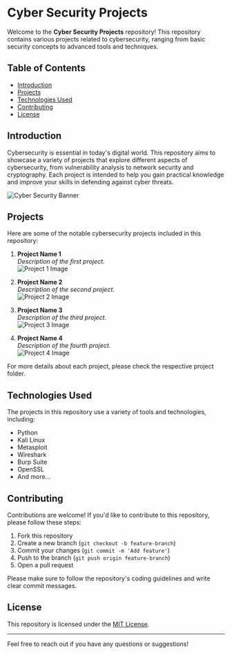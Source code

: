 # Cyber Security Projects

Welcome to the **Cyber Security Projects** repository! This repository contains various projects related to cybersecurity, ranging from basic security concepts to advanced tools and techniques.

## Table of Contents

- [Introduction](#introduction)
- [Projects](#projects)
- [Technologies Used](#technologies-used)
- [Contributing](#contributing)
- [License](#license)

## Introduction

Cybersecurity is essential in today's digital world. This repository aims to showcase a variety of projects that explore different aspects of cybersecurity, from vulnerability analysis to network security and cryptography. Each project is intended to help you gain practical knowledge and improve your skills in defending against cyber threats.

![Cyber Security Banner](https://example.com/path-to-image.jpg)  <!-- Replace with actual image URL -->

## Projects

Here are some of the notable cybersecurity projects included in this repository:

1. **Project Name 1**  
   _Description of the first project._  
   ![Project 1 Image](https://example.com/path-to-image.jpg)  <!-- Replace with actual image URL -->

2. **Project Name 2**  
   _Description of the second project._  
   ![Project 2 Image](https://example.com/path-to-image.jpg)  <!-- Replace with actual image URL -->

3. **Project Name 3**  
   _Description of the third project._  
   ![Project 3 Image](https://example.com/path-to-image.jpg)  <!-- Replace with actual image URL -->

4. **Project Name 4**  
   _Description of the fourth project._  
   ![Project 4 Image](https://example.com/path-to-image.jpg)  <!-- Replace with actual image URL -->

For more details about each project, please check the respective project folder.

## Technologies Used

The projects in this repository use a variety of tools and technologies, including:

- Python
- Kali Linux
- Metasploit
- Wireshark
- Burp Suite
- OpenSSL
- And more...

## Contributing

Contributions are welcome! If you'd like to contribute to this repository, please follow these steps:

1. Fork this repository
2. Create a new branch (`git checkout -b feature-branch`)
3. Commit your changes (`git commit -m 'Add feature'`)
4. Push to the branch (`git push origin feature-branch`)
5. Open a pull request

Please make sure to follow the repository's coding guidelines and write clear commit messages.

## License

This repository is licensed under the [MIT License](LICENSE).

---

Feel free to reach out if you have any questions or suggestions!

